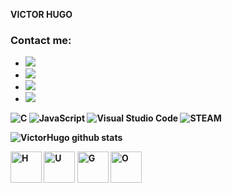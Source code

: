 <b> VICTOR HUGO <b>
  
### Contact me:
- <a href="mailto:victorhugofny@gmail.com?Subject=Meu%20contato&Body=Victor%20Hugo"><img src="https://img.shields.io/badge/gmail%20Victorhugofny-DD1000?style=for-the-badge&logo=gmail&logoColor=white"/></a>
- <a href="https://www.instagram.com/victorhugofny/"><img src="https://img.shields.io/badge/Instagram%20@victorhugofny-DD2476?style=for-the-badge&logo=instagram&logoColor=white"/></a>
- <a href="https://steamcommunity.com/id/HugoFUNNY/"><img src="https://img.shields.io/badge/steam%20HugoFUNNY-DD2476?style=for-the-badge&logo=steam&logoColor=white"/></a>
- <a href="https://www.youtube.com/channel/UC0LxIVk-V0k6LsX_Z251iMw"><img src="https://img.shields.io/badge/Youtube%20HugoFUNNY-DD2000?style=for-the-badge&logo=youtube&logoColor=white"/></a>

![C](https://img.shields.io/badge/C-3776AB?style=flat-square&logo=C&logoColor=white)
![JavaScript](https://img.shields.io/badge/JavaScript-F7DF1E?style=flat-square&logo=JavaScript&logoColor=white)
![Visual Studio Code](https://img.shields.io/badge/Visual_Studio_Code-007ACC?style=flat-square&logo=Visual-Studio-Code&logoColor=white)
![STEAM](https://img.shields.io/badge/Steam-0078D7?style=flat-square&logo=Steam&logoColor=white)

![VictorHugo github stats](https://github-readme-stats.vercel.app/api?username=victorhugofny&show_icons=true)

<img src="https://steamuserimages-a.akamaihd.net/ugc/913548444676774197/B095660493E790390CFEBF02BBE7E4A183961025/?imw=637&imh=358&ima=fit&impolicy=Letterbox&imcolor=%23000000&letterbox=true" alt="H" width="50" height="50">
<img src="https://steamuserimages-a.akamaihd.net/ugc/913548444676776352/BDFF03118CFC6523786A64D3B2C87465C1CFA031/?imw=150&imh=150&ima=fit&impolicy=Letterbox&imcolor=%23000000&letterbox=true" alt="U" width="50" height="50">
<img src="https://steamuserimages-a.akamaihd.net/ugc/913548444676840487/5ABA6BA77D9851465446D942543A98A746E57FE3/?imw=150&imh=150&ima=fit&impolicy=Letterbox&imcolor=%23000000&letterbox=true" alt="G" width="50" height="50">
<img src="https://steamuserimages-a.akamaihd.net/ugc/913548444676776843/66A755228C3DDD293DB4949C07C69B0560E2912A/?imw=150&imh=150&ima=fit&impolicy=Letterbox&imcolor=%23000000&letterbox=true" alt="O" width="50" height="50">
